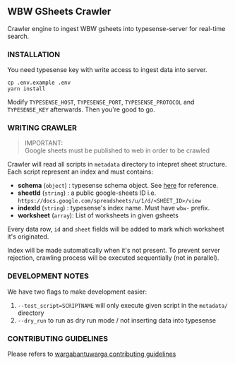 ## WBW GSheets Crawler

Crawler engine to ingest WBW gsheets into typesense-server for real-time search.

### INSTALLATION

You need typesense key with write access to ingest data into server.

```
cp .env.example .env
yarn install
```

Modify `TYPESENSE_HOST`, `TYPESENSE_PORT`, `TYPESENSE_PROTOCOL` and `TYPESENSE_KEY` afterwards. Then you're good to go.

### WRITING CRAWLER

> IMPORTANT:  
> Google sheets must be published to web in order to be crawled

Crawler will read all scripts in `metadata` directory to intepret sheet structure. Each script represent an index and must contains:

- **schema** (`object`) : typesense schema object. See [here](https://typesense.org/docs/0.21.0/api/collections.html#create-a-collection) for reference.
- **sheetId** (`string`) : a public google-sheets ID i.e.  
  `https://docs.google.com/spreadsheets/u/1/d/<SHEET_ID>/view`
- **indexId** (`string`) : typesense's index name. Must have `wbw-` prefix.
- **worksheet** (`array`): List of worksheets in given gsheets

Every data row, `id` and `sheet` fields will be added to mark which worksheet it's originated.

Index will be made automatically when it's not present. To prevent server rejection, crawling process will be executed sequentially (not in parallel).

### DEVELOPMENT NOTES

We have two flags to make development easier:

1. `--test_script=SCRIPTNAME` will only execute given script in the `metadata/` directory
2. `--dry_run` to run as dry run mode / not inserting data into typesense

### CONTRIBUTING GUIDELINES

Please refers to [wargabantuwarga contributing guidelines](https://github.com/kawalcovid19/wargabantuwarga.com/blob/main/CONTRIBUTING.md)
